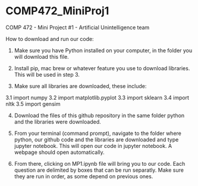 # COMP472_MiniProj1
COMP 472 - Mini Project #1 - Artificial Unintelligence team

How to download and run our code:
1. Make sure you have Python installed on your computer, in the folder you will download this file.

2. Install pip, mac brew or whatever feature you use to download libraries. This will be used in step 3.

3. Make sure all libraries are downloaded, these include:

3.1 import numpy
3.2 import matplotlib.pyplot
3.3 import sklearn
3.4 import nltk
3.5 import gensim

4. Download the files of this github repository in the same folder python and the libraries were downloaded. 

5. From your terminal (command prompt), navigate to the folder where python, our github code and the libraries are downloaded and type jupyter notebook. This will open our code in jupyter notebook. A webpage should open automatically. 

6. From there, clicking on MP1.ipynb file will bring you to our code. Each question are delimited by boxes that can be run separatly. Make sure they are run in order, as some depend on previous ones.

